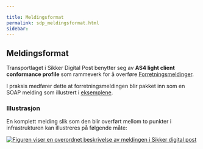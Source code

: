 ```yaml
---

title: Meldingsformat  
permalink: sdp_meldingsformat.html
sidebar:
---
```


## Meldingsformat

Transportlaget i Sikker Digital Post benytter seg av **AS4 light client
conformance profile** som rammeverk for å overføre
[Forretningsmeldinger](../forretningslag/meldingsformat).

I praksis medfører dette at forretningsmeldingen blir pakket inn som en
SOAP melding som illustrert i [eksemplene](../eksempler).

### Illustrasjon

En komplett melding slik som den blir overført mellom to punkter i
infrastrukturen kan illustreres på følgende måte:

[![Figuren viser en overordnet beskrivelse av meldingen i Sikker digital
post](meldingsstruktur_enkel.jpg
"Figuren viser en overordnet beskrivelse av meldingen i Sikker digital post")](meldingsstruktur_enkel.jpg)
